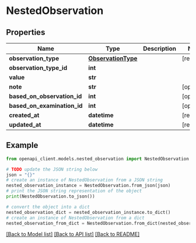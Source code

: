 # NestedObservation


## Properties

Name | Type | Description | Notes
------------ | ------------- | ------------- | -------------
**observation_type** | [**ObservationType**](ObservationType.md) |  | [readonly] 
**observation_type_id** | **int** |  | 
**value** | **str** |  | 
**note** | **str** |  | [optional] 
**based_on_observation_id** | **int** |  | [optional] 
**based_on_examination_id** | **int** |  | [optional] 
**created_at** | **datetime** |  | [readonly] 
**updated_at** | **datetime** |  | [readonly] 

## Example

```python
from openapi_client.models.nested_observation import NestedObservation

# TODO update the JSON string below
json = "{}"
# create an instance of NestedObservation from a JSON string
nested_observation_instance = NestedObservation.from_json(json)
# print the JSON string representation of the object
print(NestedObservation.to_json())

# convert the object into a dict
nested_observation_dict = nested_observation_instance.to_dict()
# create an instance of NestedObservation from a dict
nested_observation_from_dict = NestedObservation.from_dict(nested_observation_dict)
```
[[Back to Model list]](../README.md#documentation-for-models) [[Back to API list]](../README.md#documentation-for-api-endpoints) [[Back to README]](../README.md)



